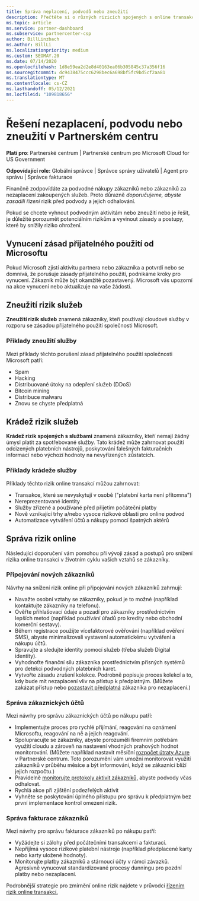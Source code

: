 ```yaml
---
title: Správa neplacení, podvodů nebo zneužití
description: Přečtěte si o různých rizicích spojených s online transakcemi a osvědčených postupech pro správu a zmírnění těchto rizik v Partnerské centrum.
ms.topic: article
ms.service: partner-dashboard
ms.subservice: partnercenter-csp
author: BillLinzbach
ms.author: BillLi
ms.localizationpriority: medium
ms.custom: SEOMAY.20
ms.date: 07/14/2020
ms.openlocfilehash: 1d8e59ea2d2e8d40163ea06b305845c37a356f16
ms.sourcegitcommit: dc9438475ccc6298bec6a698bf5fc9bd5cf2aa81
ms.translationtype: MT
ms.contentlocale: cs-CZ
ms.lasthandoff: 05/12/2021
ms.locfileid: "109818656"
---
```

# <a name="managing-non-payment-fraud-or-misuse-in-partner-center"></a>Řešení nezaplacení, podvodu nebo zneužití v Partnerském centru

**Platí pro**: Partnerské centrum | Partnerské centrum pro Microsoft Cloud for US Government

**Odpovídající role:** Globální správce | Správce správy uživatelů | Agent pro správu | Správce fakturace

Finančně zodpovídáte za podvodné nákupy zákazníků nebo zákazníků za nezaplacení zakoupených služeb. Proto důrazně *doporučujeme, abyste zasadili řízení* rizik před podvody a jejich odhalování.

Pokud se chcete vyhnout podvodným aktivitám nebo zneužití nebo je řešit, je důležité porozumět potenciálním rizikům a vyvinout zásady a postupy, které by snížily riziko ohrožení.

## <a name="enforcement-of-microsoft-acceptable-use-policy"></a>Vynucení zásad přijatelného použití od Microsoftu

Pokud Microsoft zjistí aktivitu partnera nebo zákazníka a potvrdí nebo se domnívá, že porušuje zásady přijatelného použití, podnikáme kroky pro vynucení. Zákazník může být okamžitě pozastavený. Microsoft vás upozorní na akce vynucení nebo aktualizuje na vaše žádosti.

## <a name="abuse-of-service-risks"></a>Zneužití rizik služeb

**Zneužití rizik služeb** znamená zákazníky, kteří používají cloudové služby v rozporu se zásadou přijatelného použití společnosti Microsoft.

### <a name="examples-of-abuse-of-service"></a>Příklady zneužití služby

Mezi příklady těchto porušení zásad přijatelného použití společnosti Microsoft patří:

- Spam
- Hacking
- Distribuované útoky na odepření služeb (DDoS)
- Bitcoin mining
- Distribuce malwaru
- Znovu se chyste předplatná

## <a name="theft-of-service-risks"></a>Krádež rizik služeb

**Krádež rizik spojených s službami** znamená zákazníky, kteří nemají žádný úmysl platit za spotřebované služby. Tato krádež může zahrnovat použití odcizených platebních nástrojů, poskytování falešných fakturačních informací nebo výchozí hodnoty na nevyřízených zůstatcích.

### <a name="examples-of-service-theft"></a>Příklady krádeže služby

Příklady těchto rizik online transakcí můžou zahrnovat:

- Transakce, které se nevyskytují v osobě ("platební karta není přítomna")
- Nereprezentované identity
- Služby zřízené a používané před přijetím počáteční platby
- Nově vznikající trhy a/nebo vysoce rizikové oblasti pro online podvod
- Automatizace vytváření účtů a nákupy pomocí špatných aktérů

## <a name="managing-online-risk"></a>Správa rizik online

Následující doporučení vám pomohou při vývoji zásad a postupů pro snížení rizika online transakcí v životním cyklu vašich vztahů se zákazníky.

### <a name="onboarding-new-customers"></a>Připojování nových zákazníků

Návrhy na snížení rizik online při připojování nových zákazníků zahrnují:

- Navažte osobní vztahy se zákazníky, pokud je to možné (například kontaktujte zákazníky na telefonu).
- Ověřte přihlašovací údaje a pozadí pro zákazníky prostřednictvím lepších metod (například používání úřadů pro kredity nebo obchodní komerční sestavy).
- Během registrace použijte vícefaktorové ověřování (například ověření SMS), abyste minimalizovali vystavení automatickému vytváření a nákupu účtů.
- Spravujte a sledujte identity pomocí služeb (třeba služeb Digital identity).
- Vyhodnoťte finanční sílu zákazníka prostřednictvím přísných systémů pro detekci podvodných platebních karet.
- Vytvořte zásadu zrušení kolekce. Podrobně popisuje proces kolekcí a to, kdy bude mít nezaplacení vliv na přístup k předplatným. (Můžete zakázat přístup nebo [pozastavit předplatná](create-a-new-subscription.md#suspend-a-subscription) zákazníka pro nezaplacení.)

### <a name="managing-customer-accounts"></a>Správa zákaznických účtů

Mezi návrhy pro správu zákaznických účtů po nákupu patří:

- Implementujte proces pro rychlé přijímání, reagování na oznámení Microsoftu, reagování na ně a jejich reagování.
- Spolupracujte se zákazníky, abyste porozuměli firemním potřebám využití cloudu a zároveň na nastavení vhodných prahových hodnot monitorování. (Můžete například nastavit měsíční [rozpočet útraty Azure](set-an-azure-spending-budget-for-your-customers.md) v Partnerské centrum. Toto porozumění vám umožní monitorovat využití zákazníků v průběhu měsíce a být informováni, když se zákazníci blíží jejich rozpočtu.)
- Pravidelně [monitorujte protokoly aktivit zákazníků,](activity-logs.md) abyste podvody včas odhalovat.
- Rychlá akce při zjištění podezřelých aktivit
- Vyhněte se poskytování úplného přístupu pro správu k předplatným bez první implementace kontrol omezení rizik.

### <a name="managing-customer-billing"></a>Správa fakturace zákazníků

Mezi návrhy pro správu fakturace zákazníků po nákupu patří:

- Vyžádejte si zálohy před počátečními transakcemi a fakturací.
- Nepřijímá vysoce rizikové platební nástroje (například předplacené karty nebo karty uložené hodnoty).
- Monitorujte platby zákazníků a stárnoucí účty v rámci závazků. Agresivně vynucovat standardizované procesy dunningu pro pozdní platby nebo nezaplacení.

Podrobnější strategie pro zmírnění online rizik najdete v průvodci [řízením rizik online transakcí.](https://query.prod.cms.rt.microsoft.com/cms/api/am/binary/RE4Bhtt)
